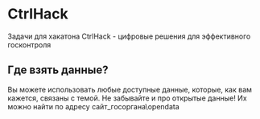 # CtrlHack
Задачи для хакатона CtrlHack - цифровые решения для эффективного госконтроля

## Где взять данные?
Вы можете использовать любые доступные данные, которые, как вам кажется, связаны с темой.
Не забывайте и про открытые данные! Их можно найти по адресу сайт_госоргана\opendata
